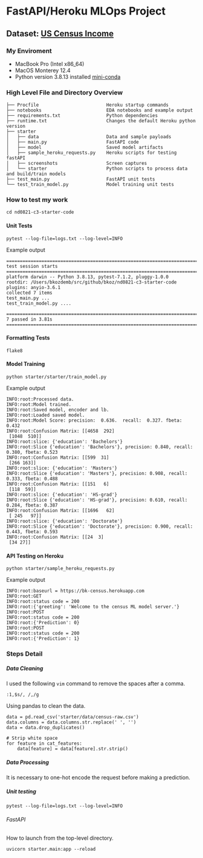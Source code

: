 # FastAPI/Heroku MLOps Project

## Dataset: [US Census Income](https://archive.ics.uci.edu/ml/datasets/census+income)

### My Enviroment

- MacBook Pro (Intel x86_64)
- MacOS Monterey 12.4
- Python version 3.8.13 installed [mini-conda](https://github.com/conda-forge/miniforge)

### High Level File and Directory Overview
```
├── Procfile                         Heroku startup commands
├── notebooks                        EDA notebooks and example output
├── requirements.txt                 Python dependencies
├── runtime.txt                      Changes the default Heroku python version
├── starter
│   ├── data                         Data and sample payloads
│   ├── main.py                      FastAPI code
│   ├── model                        Saved model artifacts
│   ├── sample_heroku_requests.py    Heroku scripts for testing fastAPI
│   ├── screenshots                  Screen captures
│   └── starter                      Python scripts to process data and build/train models
├── test_main.py                     FastAPI unit tests
└── test_train_model.py              Model training unit tests
```
### How to test my work

```
cd nd0821-c3-starter-code
```

#### Unit Tests
```
pytest --log-file=logs.txt --log-level=INFO
```
Example output
```
================================================================================== test session starts ==================================================================================
platform darwin -- Python 3.8.13, pytest-7.1.2, pluggy-1.0.0
rootdir: /Users/bkozdemb/src/github/bkoz/nd0821-c3-starter-code
plugins: anyio-3.6.1
collected 7 items                                                                                                                                                                       
test_main.py ...
test_train_model.py ....

=================================================================================== 7 passed in 3.81s ===================================================================================
```

#### Formatting Tests
```
flake8
```

#### Model Training
```
python starter/starter/train_model.py
```
Example output
```
INFO:root:Processed data.
INFO:root:Model trained.
INFO:root:Saved model, encoder and lb.
INFO:root:Loaded saved model.
INFO:root:Model Score: precision:  0.636.  recall:  0.327. fbeta:  0.432
INFO:root:Confusion Matrix: [[4658  292]
 [1048  510]]
INFO:root:slice: {'education': 'Bachelors'}
INFO:root:Slice {'education': 'Bachelors'}, precision: 0.840, recall: 0.380, fbeta: 0.523
INFO:root:Confusion Matrix: [[599  31]
 [266 163]]
INFO:root:slice: {'education': 'Masters'}
INFO:root:Slice {'education': 'Masters'}, precision: 0.908, recall: 0.333, fbeta: 0.488
INFO:root:Confusion Matrix: [[151   6]
 [118  59]]
INFO:root:slice: {'education': 'HS-grad'}
INFO:root:Slice {'education': 'HS-grad'}, precision: 0.610, recall: 0.284, fbeta: 0.387
INFO:root:Confusion Matrix: [[1696   62]
 [ 245   97]]
INFO:root:slice: {'education': 'Doctorate'}
INFO:root:Slice {'education': 'Doctorate'}, precision: 0.900, recall: 0.443, fbeta: 0.593
INFO:root:Confusion Matrix: [[24  3]
 [34 27]]
```

#### API Testing on Heroku
```
python starter/sample_heroku_requests.py 
```
Example output
```
INFO:root:baseurl = https://bk-census.herokuapp.com
INFO:root:GET
INFO:root:status code = 200
INFO:root:{'greeting': 'Welcome to the census ML model server.'}
INFO:root:POST
INFO:root:status code = 200
INFO:root:{'Prediction': 0}
INFO:root:POST
INFO:root:status code = 200
INFO:root:{'Prediction': 1}
```

### Steps Detail

##### Data Cleaning
I used the following `vim` command to remove the spaces after a comma.
```
:1,$s/, /,/g
```

Using pandas to clean the data.
```
data = pd.read_csv('starter/data/census-raw.csv')
data.columns = data.columns.str.replace(' ', '')
data = data.drop_duplicates()

# Strip white space
for feature in cat_features:
    data[feature] = data[feature].str.strip()
```

##### Data Processing

It is necessary to one-hot encode the request before making a prediction. 

##### Unit testing
```
pytest --log-file=logs.txt --log-level=INFO
```

###### FastAPI

How to launch from the top-level directory.
```
uvicorn starter.main:app --reload
```

